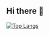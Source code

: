 ## Hi there 👋

<!--
**joaosantos564/joaosantos564** is a ✨ _special_ ✨ repository because its `README.md` (this file) appears on your GitHub profile.

Here are some ideas to get you started:

- 🔭 I’m currently working on ...
- 🌱 I’m currently learning ...
- 👯 I’m looking to collaborate on ...
- 🤔 I’m looking for help with ...
- 💬 Ask me about ...
- 📫 How to reach me: ...
- 😄 Pronouns: ...
- ⚡ Fun fact: ...
-->

<div style="width: 200px;">
<a href="https://github.com/joaosantos564/github-readme-stats">
  <img src="https://github-readme-stats.vercel.app/api/top-langs/?username=joaosantos564&langs_count=8" alt="Top Langs" />
</a>
</div>
